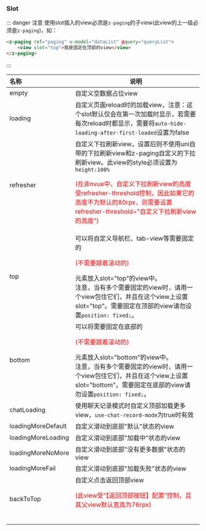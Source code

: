 ### Slot
::: danger 注意
使用slot插入的view必须是`z-paging`的子view(此view的上一级必须是`z-paging`)，如：
```html
<z-paging ref="paging" v-model="dataList" @query="queryList">
	<view slot="top">我是固定在顶部的view</view>
</z-paging>
```
:::

| 名称               | 说明                                                         |
| :----------------- | ------------------------------------------------------------ |
| empty              | 自定义空数据占位view                                         |
| loading            | 自定义页面reload时的加载view，注意：这个slot默认仅会在第一次加载时显示，若需要每次reload时都显示，需要将`auto-hide-loading-after-first-loaded`设置为false |
| refresher          | 自定义下拉刷新view，设置后则不使用uni自带的下拉刷新view和z-paging自定义的下拉刷新view。此view的style必须设置为`height:100%`<p style="color:red;">(在非nvue中，自定义下拉刷新view的高度受refresher-threshold控制，因此如果它的高度不为默认的80rpx，则需要设置refresher-threshold="自定义下拉刷新view的高度")</p> |
| top                | 可以将自定义导航栏、tab-view等需要固定的<p style="color:red;">(不需要跟着滚动的)</p>元素放入slot="top"的view中。<br/>注意，当有多个需要固定的view时，请用一个view包住它们，并且在这个view上设置slot="top"。需要固定在顶部的view请勿设置`position: fixed;`。 |
| bottom             | 可以将需要固定在底部的<p style="color:red;">(不需要跟着滚动的)</p>元素放入slot="bottom"的view中。<br>注意，当有多个需要固定的view时，请用一个view包住它们，并且在这个view上设置slot="bottom"。需要固定在底部的view请勿设置`position: fixed;`。 |
| chatLoading        | 使用聊天记录模式时自定义顶部加载更多view，`use-chat-record-mode`为true时有效 |
| loadingMoreDefault | 自定义滑动到底部"默认"状态的view                             |
| loadingMoreLoading | 自定义滑动到底部"加载中"状态的view                           |
| loadingMoreNoMore  | 自定义滑动到底部"没有更多数据"状态的view                     |
| loadingMoreFail    | 自定义滑动到底部"加载失败"状态的view                         |
| backToTop          | 自定义点击返回顶部view<p style="color:red;">(此view受“【返回顶部按钮】配置”控制，且其父view默认宽高为76rpx)</p><br/> |
